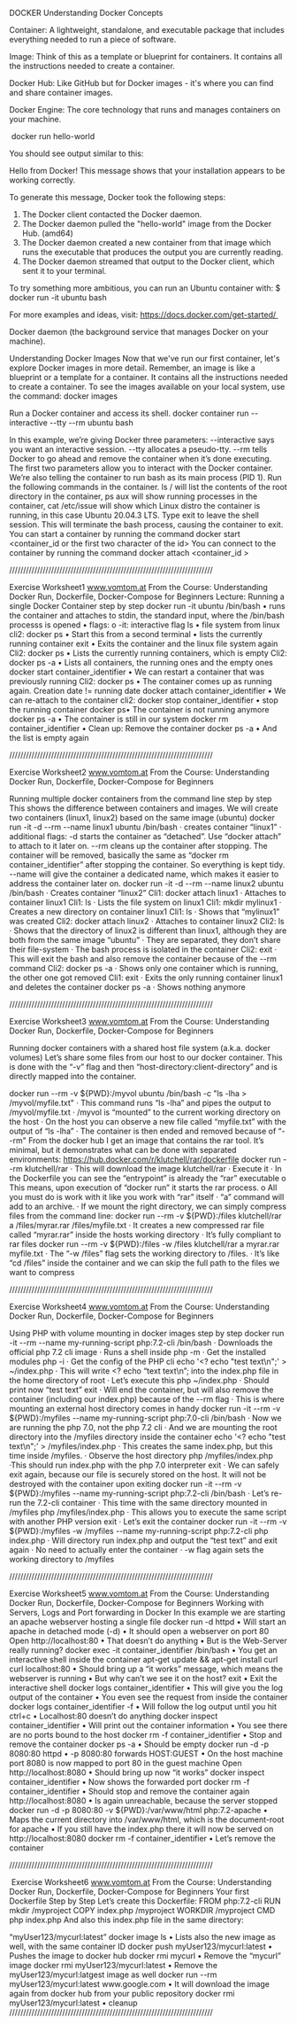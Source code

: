 DOCKER
Understanding Docker Concepts

Container: A lightweight, standalone, and executable package that includes everything needed to run a piece of software.

Image: Think of this as a template or blueprint for containers. It contains all the instructions needed to create a container.

Docker Hub: Like GitHub but for Docker images - it's where you can find and share container images.

Docker Engine: The core technology that runs and manages containers on your machine.


 docker run hello-world

You should see output similar to this:

Hello from Docker!
This message shows that your installation appears to be working correctly.

To generate this message, Docker took the following steps:
 1. The Docker client contacted the Docker daemon.
 2. The Docker daemon pulled the "hello-world" image from the Docker Hub.
    (amd64)
 3. The Docker daemon created a new container from that image which runs the
    executable that produces the output you are currently reading.
 4. The Docker daemon streamed that output to the Docker client, which sent it
    to your terminal.

To try something more ambitious, you can run an Ubuntu container with:
 $ docker run -it ubuntu bash

For more examples and ideas, visit:
 https://docs.docker.com/get-started/ 

Docker daemon (the background service that manages Docker on your machine).

Understanding Docker Images
Now that we've run our first container, let's explore Docker images in more detail. Remember, an image is like a blueprint or a template for a container. 
It contains all the instructions needed to create a container.
To see the images available on your local system, use the command:
docker images

Run a Docker container and access its shell.
 docker container run --interactive --tty --rm ubuntu bash

In this example, we’re giving Docker three parameters:
--interactive says you want an interactive session.
--tty allocates a pseudo-tty.
--rm tells Docker to go ahead and remove the container when it’s done executing.
The first two parameters allow you to interact with the Docker container.
We’re also telling the container to run bash as its main process (PID 1).
Run the following commands in the container.
ls / will list the contents of the root directory in the container, ps aux will show running processes in the container, cat /etc/issue will show which Linux distro the container is running, in this case Ubuntu 20.04.3 LTS.
Type exit to leave the shell session. This will terminate the bash process, causing the container to exit.
You can start a container by running the command 
docker start <container_id or the first two character of the id>
You can connect to the container by running the command 
docker attach <container_id >

/////////////////////////////////////////////////////////////////////////

Exercise Worksheet1
www.vomtom.at
From the Course:
Understanding Docker Run, Dockerfile, Docker-Compose for Beginners
Lecture: Running a single Docker Container step by step
docker run -it ubuntu /bin/bash
• runs the container and attaches to stdin, the standard input, where the /bin/bash processs is
opened
• flags:
o -it: interactive flag
ls
• file system from linux
cli2: docker ps
• Start this from a second terminal
• lists the currently running container
exit
• Exits the container and the linux file system again
Cli2: docker ps
• Lists the currently running containers, which is empty
Cli2: docker ps -a
• Lists all containers, the running ones and the empty ones
docker start container_identifier
• We can restart a container that was previously running
Cli2: docker ps
• The container comes up as running again. Creation date != running date
docker attach container_identifier
• We can re-attach to the container
cli2: docker stop container_identifier
• stop the running container
docker ps• The container is not running anymore
docker ps -a
• The container is still in our system
docker rm container_identifier
• Clean up: Remove the container
docker ps -a
• And the list is empty again

/////////////////////////////////////////////////////////////////////////

Exercise Worksheet2
www.vomtom.at
From the Course: Understanding Docker Run, Dockerfile, Docker-Compose for Beginners

Running multiple docker containers from the command line step by step
This shows the difference between containers and images. We will create two containers (linux1, linux2) based on the same image (ubuntu)
  docker run -it -d --rm --name linux1 ubuntu /bin/bash
· creates container “linux1”
· additional flags:
 -d starts the container as “detached”. Use “docker attach” to attach to it later on.
 --rm cleans up the container after stopping. The container will be removed, basically the same as “docker rm container_identifier” after stopping the container. So everything is kept tidy.
 --name will give the container a dedicated name, which makes it easier to address the container later on.
docker run -it -d --rm --name linux2 ubuntu /bin/bash
· Creates container “linux2”
Cli1: docker attach linux1
· Attaches to container linux1
Cli1: ls
· Lists the file system on linux1
Cli1: mkdir mylinux1
· Creates a new directory on container linux1
Cli1: ls
· Shows that “mylinux1” was created
Cli2: docker attach linux2
· Attaches to container linux2
Cli2: ls
· Shows that the directory of linux2 is different than linux1, although they are both from the same image “ubuntu”
· They are separated, they don’t share their file-system
· The bash process is isolated in the container
Cli2: exit
· This will exit the bash and also remove the container because of the --rm command
Cli2: docker ps -a
· Shows only one container which is running, the other one got removed
Cli1: exit
· Exits the only running container linux1 and deletes the container
  docker ps -a
· Shows nothing anymore

/////////////////////////////////////////////////////////////////////////

Exercise Worksheet3
www.vomtom.at
From the Course: Understanding Docker Run, Dockerfile, Docker-Compose for Beginners

Running docker containers with a shared host file system (a.k.a. docker volumes)
Let’s share some files from our host to our docker container. This is done with the “-v” flag and then “host-directory:client-directory” and is directly mapped into the container.

docker run --rm -v ${PWD}:/myvol ubuntu /bin/bash -c "ls -lha > /myvol/myfile.txt"
· This command runs “ls -lha” and pipes the output to /myvol/myfile.txt
· /myvol is “mounted” to the current working directory on the host
· On the host you can observe a new file called “myfile.txt” with the output of “ls -lha”
· The container is then ended and removed because of “--rm"
  From the docker hub I get an image that contains the rar tool. It’s minimal, but it demonstrates what can be done with separated environments:
https://hub.docker.com/r/klutchell/rar/dockerfile
docker run --rm klutchell/rar 
· This will download the image klutchell/rar
· Execute it
· In the Dockerfile you can see the “entrypoint” is already the “rar” executable
o This means, upon execution of “docker run” it starts the rar process.
o All you must do is work with it like you work with “rar” itself
· “a” command will add to an archive.
· If we mount the right directory, we can simply compress files from the command line:
  docker run --rm -v ${PWD}:/files klutchell/rar a /files/myrar.rar /files/myfile.txt
· It creates a new compressed rar file called “myrar.rar” inside the hosts working directory
· It’s fully compliant to rar files
  docker run --rm -v ${PWD}:/files -w /files klutchell/rar a myrar.rar myfile.txt
· The “-w /files” flag sets the working directory to /files. 
· It’s like “cd /files” inside the container and we can skip the full path to the files we want to compress

/////////////////////////////////////////////////////////////////////////

Exercise Worksheet4
www.vomtom.at
From the Course: Understanding Docker Run, Dockerfile, Docker-Compose for Beginners

Using PHP with volume mounting in docker images step by step
docker run -it --rm --name my-running-script php:7.2-cli /bin/bash
· Downloads the official php 7.2 cli image
· Runs a shell inside
php -m 
· Get the installed modules
php -i
· Get the config of the PHP cli
echo '<? echo "test text\n";' > ~/index.php
· This will write <? echo “text text\n”; into the index.php file in the home directory of root
· Let’s execute this
php ~/index.php
· Should print now “test text”
exit
· Will end the container, but will also remove the container (including our index.php) because of the --rm flag
· This is where mounting an external host directory comes in handy
docker run -it --rm -v ${PWD}:/myfiles --name my-running-script php:7.0-cli /bin/bash
· Now we are running the php 7.0, not the php 7.2 cli
· And we are mounting the root directory into the /myfiles directory inside the container
echo '<? echo "test text\n";' > /myfiles/index.php
· This creates the same index.php, but this time inside /myfiles.
· Observe the host directory
php /myfiles/index.php
·This should run index.php with the php 7.0 interpreter
exit
· We can safely exit again, because our file is securely stored on the host. It will not be destroyed with the container upon exiting
docker run -it --rm -v ${PWD}:/myfiles --name my-running-script php:7.2-cli /bin/bash
· Let’s re-run the 7.2-cli container
· This time with the same directory mounted in /myfiles
php /myfiles/index.php
· This allows you to execute the same script with another PHP version
exit
· Let’s exit the container
docker run -it --rm -v ${PWD}:/myfiles -w /myfiles --name my-running-script php:7.2-cli php index.php
· Will directory run index.php and output the “test text” and exit again
· No need to actually enter the container
· -w flag again sets the working directory to /myfiles

/////////////////////////////////////////////////////////////////////////

Exercise Worksheet5
www.vomtom.at
From the Course:
Understanding Docker Run, Dockerfile, Docker-Compose for Beginners
Working with Servers, Logs and Port forwarding in Docker
In this example we are starting an apache webserver hosting a single file
docker run -d httpd
• Will start an apache in detached mode (-d)
• It should open a webserver on port 80
Open http://localhost:80
• That doesn’t do anything
• But is the Web-Server really running?
docker exec -it container_identifier /bin/bash
• You get an interactive shell inside the container
apt-get update && apt-get install curl
curl localhost:80
• Should bring up a “it works” message, which means the webserver is running
• But why can’t we see it on the host?
exit
• Exit the interactive shell
docker logs container_identifier
• This will give you the log output of the container
• You even see the request from inside the container
docker logs container_identifier -f
• Will follow the log output until you hit ctrl+c
• Localhost:80 doesn’t do anything
docker inspect container_identifier
• Will print out the container information
• You see there are no ports bound to the host
docker rm -f container_identifier
• Stop and remove the container
docker ps -a
• Should be empty
docker run -d -p 8080:80 httpd
• -p 8080:80 forwards HOST:GUEST
• On the host machine port 8080 is now mapped to port 80 in the guest machine
Open http://localhost:8080
• Should bring up now “it works”
docker inspect container_identifier
• Now shows the forwarded port
docker rm -f container_identifier
• Should stop and remove the container again
http://localhost:8080
• Is again unreachable, because the server stopped
docker run -d -p 8080:80 -v ${PWD}:/var/www/html php:7.2-apache
• Maps the current directory into /var/www/html, which is the document-root for apache
• If you still have the index.php there it will now be served on http://localhost:8080
docker rm -f container_identifier
• Let’s remove the container

/////////////////////////////////////////////////////////////////////////

 Exercise Worksheet6
www.vomtom.at
From the Course:
Understanding Docker Run, Dockerfile, Docker-Compose for Beginners
Your first Dockerfile Step by Step
Let’s create this Dockerfile:
FROM php:7.2-cli
RUN mkdir /myproject
COPY index.php /myproject
WORKDIR /myproject
CMD php index.php
And also this index.php file in the same directory:
<?php
echo "hello world \n\n";
Now go into the folder where the Dockerfile is located at.
docker build -t myphpapp .
• “build” builds a new image
• -t is a tagging. In this case “myphpapp”, you can later find it.
• “.” is telling where the Dockerfile is located at
docker run myphpapp
• Should print out “hello world” with two line breaks
• Ends the container immediately, the process “php index.php” has finished
• “CMD php index.php” opens this upon spin up of the container
docker image ls
• List all the images
• See on top your newly created image
docker ps -a
• List the containers
docker rm container_identifier
• Remove the container from the myphpapp
docker rmi myphpapp
• rmi will delete an image
• And all depending images if they are not necessary anymore

/////////////////////////////////////////////////////////////////////////

Exercise Worksheet7
www.vomtom.at
From the Course: Understanding Docker Run, Dockerfile, Docker-Compose for Beginners
 
Using a PHP Dev-Server inside a Container with a Dockerfile
Change the Dockerfile from the previous example to:

Then run the command:
docker build -t myphpapp .
·Will rebuild the image and tag it again as “myphpapp”
·Will overwrite the old one
·Will copy the index.php to a new directory /myproject
·Will run “php -S 0.0.0.0:8000” and serve the content of /myproject on port 8000
·CMD will take an array and run a command. Every parameter must be in a separate array element, so: CMD [“command”,”param1”, “param2”, …]
docker run --name myphp-container -p 8080:8000 myphpapp
· Will run spin up the image “myphp” which we generated
·Will forward port 8000 in the container to port 8080 on the host
·http://localhost:8080 should bring up the hello world
ctrl+c 
·to stop the container
·Mind on Windows: The container is still running in the background.
docker rm -f myphp-container
To remove the container: cleanup
docker rmi myphpapp
· Remove the myphpp image again

/////////////////////////////////////////////////////////////////////////

Exercise Worksheet8
www.vomtom.at
From the Course:
Understanding Docker Run, Dockerfile, Docker-Compose for Beginners
Ship your Web-Application using Apache and PHP as Docker container with a
Dockerfile
Let’s create a Docker image and run this image as container with an Apache with PHP pre-installed.
Then serve our index.php from the previous example.
Change the Dockerfile to:
FROM php:7.2-apache
COPY index.php /var/www/html
Then run the following commands:
docker build -t myphpapp .
• This will build an image myphpapp:latest
• Will copy the index.php from the host inside the container in the directory /var/www/html
• Will package everything
docker run --name myphp-apache -p 8080:80 myphpapp
• Will run the image myphpapp image
• Open the apache inside the image
• Bind port 8080 on the host to port 80 on the guest
• Will give the container the name “myphp-apache”
http://localhost:8080
• Should bring up the “hello world” from the index.php
• Changing the index.php on the host should not change it on the guest – it’s baked into the
image
• If you want a live version you need to volume-mount it into the container
ctrl+c
• To stop the container
docker rm -f myphp-apache
• To remove the container
docker rmi myphpapp
• To remove the image for now

/////////////////////////////////////////////////////////////////////////

Exercise Worksheet9
www.vomtom.at
From the Course:
Understanding Docker Run, Dockerfile, Docker-Compose for Beginners
Create an Image and upload it to Docker-Hub
Use this Dockerfile:
FROM alpine
RUN apk update && apk add curl
ENTRYPOINT [ "curl" ]
Run
docker build -t mycurl .
• This will build an image
docker image ls
• List the images
docker run --rm mycurl www.google.com
• Should output the HTML from the google website
docker login
• Login to Docker-Hub
• If you don’t have a user-name then create one first
• Remember your username! Let’s assume it is “myUser123”
docker tag mycurl myUser123/mycurl:latest
• Tag your image with “username/repository:tag” -> “myUser123/mycurl:latest”
docker image ls
• Lists also the new image as well, with the same container ID
docker push myUser123/mycurl:latest
• Pushes the image to docker hub
docker rmi mycurl
• Remove the “mycurl” image
docker rmi myUser123/mycurl:latest
• Remove the myUser123/mycurl:latgest image as well
docker run --rm myUser123/mycurl:latest www.google.com
• It will download the image again from docker hub from your public repository
docker rmi myUser123/mycurl:latest
• cleanup

/////////////////////////////////////////////////////////////////////////